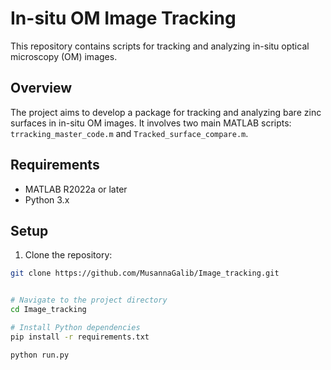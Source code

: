 # In-situ OM Image Tracking

This repository contains scripts for tracking and analyzing in-situ optical microscopy (OM) images.

## Overview

The project aims to develop a package for tracking and analyzing bare zinc surfaces in in-situ OM images. It involves two main MATLAB scripts: `trracking_master_code.m` and `Tracked_surface_compare.m`.

## Requirements

- MATLAB R2022a or later
- Python 3.x

## Setup

1. Clone the repository:

```bash
git clone https://github.com/MusannaGalib/Image_tracking.git


# Navigate to the project directory
cd Image_tracking

# Install Python dependencies
pip install -r requirements.txt

python run.py
```